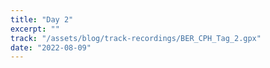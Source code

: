 ```yaml
---
title: "Day 2"
excerpt: ""
track: "/assets/blog/track-recordings/BER_CPH_Tag_2.gpx"
date: "2022-08-09"
---
```

